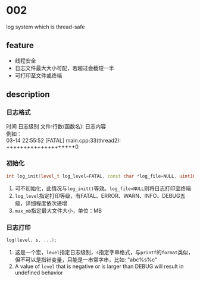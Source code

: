 # 002 
log system which is thread-safe

## feature
* 线程安全
* 日志文件最大大小可配，若超过会截短一半
* 可打印至文件或终端

## description
### 日志格式
时间 日志级别 文件:行数(函数名): 日志内容  
例如：  
03-14 22:55:52 [FATAL] main.cpp:33(thread2): ++++++++++++++++++++0

### 初始化
```cpp
int log_init(level_t log_level=FATAL, const char *log_file=NULL, uint16_t max_mb=10);
```
1. 可不初始化，此情况与`log_init()`等效。`log_file=NULL`则将日志打印至终端
2. `log_level`指定打印等级，有FATAL、ERROR、WARN、INFO、DEBUG五级，详细程度依次递增
3. `max_mb`指定最大文件大小，单位：MB

### 日志打印
```cpp
log(level, s, ...);
```
1. 这是一个宏，`level`指定日志级别，`s`指定字串格式，与`printf`的`format`类似，但不可以是指针变量，只能是一串常字串，比如: "abc%s%c"  
2. A value of `level` that is negative or is larger than DEBUG will result in undefined behavior
